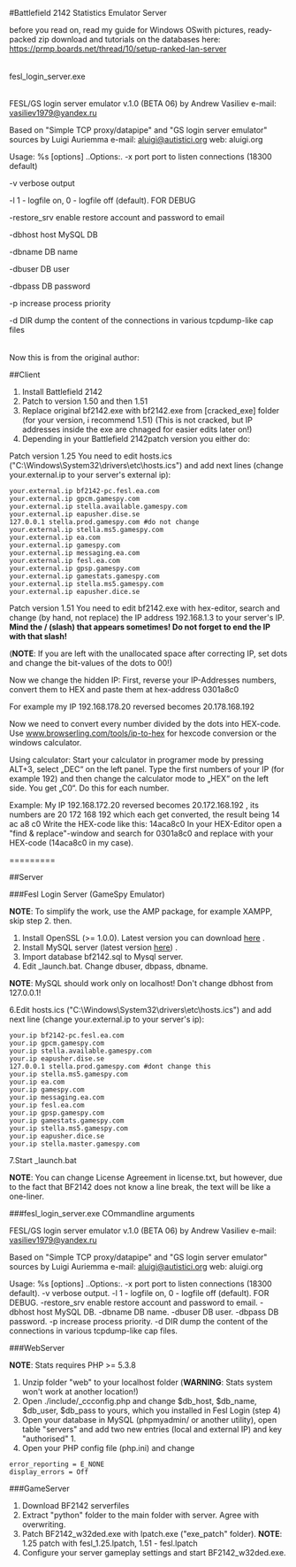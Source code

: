 #Battlefield 2142 Statistics Emulator Server


before you read on, read my guide for Windows OSwith pictures, ready-packed zip download and tutorials on the databases here:
https://prmp.boards.net/thread/10/setup-ranked-lan-server

######
fesl_login_server.exe
######
FESL/GS login server emulator v.1.0 (BETA 06)
by Andrew Vasiliev
e-mail: vasiliev1979@yandex.ru

Based on "Simple TCP proxy/datapipe" and "GS login server emulator" sources
by Luigi Auriemma
e-mail: aluigi@autistici.org
web:    aluigi.org

Usage: %s [options]
..Options:.
-x port   port to listen connections (18300 default)

-v        verbose output

-l        1 - logfile on, 0 - logfile off (default). FOR DEBUG

-restore_srv  enable restore account and password to email

-dbhost   host MySQL DB

-dbname   DB name

-dbuser   DB user

-dbpass   DB password

-p        increase process priority

-d DIR    dump the content of the connections in various tcpdump-like cap files
######

Now this is from the original author:

##Client
1. Install Battlefield 2142
2. Patch to version 1.50 and then 1.51
3. Replace original bf2142.exe with bf2142.exe from [cracked_exe] folder (for your version, i recommend 1.51) 
(This is not cracked, but IP addresses inside the exe are chnaged for easier edits later on!)
4. Depending in your Battlefield 2142patch version you either do:

Patch version 1.25
You need to edit hosts.ics ("С:\Windows\System32\drivers\etc\hosts.ics") and add next lines (сhange your.external.ip to your server's external ip):

```
your.external.ip bf2142-pc.fesl.ea.com
your.external.ip gpcm.gamespy.com
your.external.ip stella.available.gamespy.com
your.external.ip eapusher.dise.se
127.0.0.1 stella.prod.gamespy.com #do not change
your.external.ip stella.ms5.gamespy.com
your.external.ip ea.com
your.external.ip gamespy.com
your.external.ip messaging.ea.com
your.external.ip fesl.ea.com
your.external.ip gpsp.gamespy.com
your.external.ip gamestats.gamespy.com
your.external.ip stella.ms5.gamespy.com
your.external.ip eapusher.dice.se
```

Patch version 1.51
You need to edit bf2142.exe with hex-editor, search and change (by hand, not replace) the IP address 192.168.1.3 to your server's IP.
**Mind the / (slash) that appears sometimes! Do not forget to end the IP with that slash!**

(**NOTE**: If you are left with the unallocated space after correcting IP, set dots and change the bit-values
of the dots to 00!)


Now we change the hidden IP:
First, reverse your IP-Addresses numbers, convert them to HEX and paste them at hex-address 0301a8c0

For example my IP 192.168.178.20 reversed becomes 20.178.168.192

Now we need to convert every number divided by the dots into HEX-code.
Use www.browserling.com/tools/ip-to-hex for hexcode conversion or the windows calculator.

Using calculator:
Start your calculator in programer mode by pressing ALT+3, select „DEC“ on the left panel.
Type the first numbers of your IP (for example 192) and then change the calculator mode to „HEX“ on the left side. You get „C0“.
Do this for each number.

Example:
My IP 192.168.172.20 reversed becomes 20.172.168.192 , its numbers are   20     172     168     192   which each get converted, the result being 14   ac   a8   c0
Write the HEX-code like this: 14aca8c0
In your HEX-Editor open a "find & replace"-window and search for  0301a8c0   and replace with your HEX-code (14aca8c0 in my case).


=========

##Server

###Fesl Login Server (GameSpy Emulator)

**NOTE**: To simplify the work, use the AMP package, for example XAMPP, skip step 2. then.

1. Install OpenSSL (>= 1.0.0). Latest version you can download [here](https://www.openssl.org/source/) .
2. Install MySQL server (latest version [here](http://dev.mysql.com/downloads/mysql/)) .
3. Import database bf2142.sql to Mysql server.
4. Edit _launch.bat. Change dbuser, dbpass, dbname.

**NOTE**: MySQL should work only on localhost! Don't change dbhost from 127.0.0.1!

6.Edit hosts.ics ("С:\Windows\System32\drivers\etc\hosts.ics") and add next line (сhange your.external.ip to your server's ip):

```
your.ip bf2142-pc.fesl.ea.com
your.ip gpcm.gamespy.com
your.ip stella.available.gamespy.com
your.ip eapusher.dise.se
127.0.0.1 stella.prod.gamespy.com #dont change this
your.ip stella.ms5.gamespy.com
your.ip ea.com
your.ip gamespy.com
your.ip messaging.ea.com
your.ip fesl.ea.com
your.ip gpsp.gamespy.com
your.ip gamestats.gamespy.com
your.ip stella.ms5.gamespy.com
your.ip eapusher.dice.se
your.ip stella.master.gamespy.com
```

7.Start _launch.bat

**NOTE**: You can change License Agreement in license.txt, but however, due to the fact that BF2142 does not know a line break, the text will be like a one-liner.

###fesl_login_server.exe COmmandline arguments

FESL/GS login server emulator v.1.0 (BETA 06)
by Andrew Vasiliev
e-mail: vasiliev1979@yandex.ru

Based on "Simple TCP proxy/datapipe" and "GS login server emulator" sources
by Luigi Auriemma
e-mail: aluigi@autistici.org
web:    aluigi.org

Usage: %s [options]
..Options:.
-x port   port to listen connections (18300 default).
-v        verbose output.
-l        1 - logfile on, 0 - logfile off (default). FOR DEBUG.
-restore_srv  enable restore account and password to email.
-dbhost   host MySQL DB.
-dbname   DB name.
-dbuser   DB user.
-dbpass   DB password.
-p        increase process priority.
-d DIR    dump the content of the connections in various tcpdump-like cap files.



###WebServer

**NOTE**: Stats requires PHP >= 5.3.8

1. Unzip folder "web" to your localhost folder (**WARNING**: Stats system won't work at another location!)
2. Open ./include/_ccconfig.php and change $db_host, $db_name, $db_user, $db_pass to yours, which you installed in Fesl Login (step 4)
3. Open your database in MySQL (phpmyadmin/ or another utility), open table "servers" and add two new entries (local and external IP) and key "authorised" 1.
4. Open your PHP config file (php.ini) and change 

```
error_reporting = E_NONE
display_errors = Off
```


###GameServer

1. Download BF2142 serverfiles
2. Extract "python" folder to the main folder with server. Agree with overwriting.
3. Patch BF2142_w32ded.exe with lpatch.exe ("exe_patch" folder). **NOTE**: 1.25 patch with fesl_1.25.lpatch, 1.51 - fesl.lpatch
4. Configure your server gameplay settings and start BF2142_w32ded.exe.
